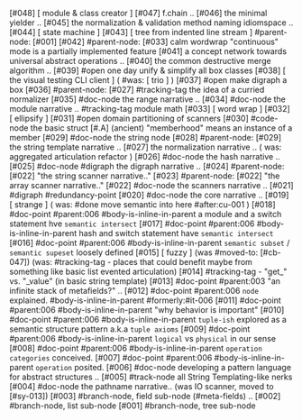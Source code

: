 [#048]       [ module & class creator ]
[#047]       f.chain ..
[#046]       the minimal yielder ..
[#045]       the normalization & validation method naming idiomspace ..
[#044]       [ state machine ]
[#043]       [ tree from indented line stream ] #parent-node: [#001]
[#042]       #parent-node: [#033] calm wordwrap "continuous" mode is
               a partially implemented feature
[#041]       a concept network towards universal abstract operations ..
[#040]       the common destructive merge algorithm ..
[#039] #open one day unify & simplify all box classes
[#038]       [ the visual testing CLI client ]
             ( #was: [ trio ] )
[#037] #open make digraph a box
[#036]       #parent-node: [#027] #tracking-tag the idea of a curried normalizer
[#035]       #doc-node the range narrative ..
[#034]       #doc-node the module narrative .. #tracking-tag module math
[#033]       [ word wrap ]
[#032]       [ ellipsify ]
[#031] #open domain partitioning of scanners
[#030]       #code-node the basic struct
             [#.A]  (ancient) "memberhood" means an instance of a member
[#029]       #doc-node the string node
[#028]       #parent-node: [#029] the string template narrative ..
[#027]       the normalization narrative ..
             ( was: aggregated articulation refactor )
[#026]       #doc-node the hash narrative ..
[#025]       #doc-node #digraph the digraph narrative ..
[#024]       #parent-node: [#022] "the string scanner narrative.."
[#023]       #parent-node: [#022] "the array scanner narrative.."
[#022]       #doc-node the scanners narrative ..
[#021]       #digraph #redundancy-point
[#020]       #doc-node the core narrative ..
[#019]       [ strange ]
             ( was: #done move semantic into here #after:cu-001 )
[#018]       #doc-point #parent:006 #body-is-inline-in-parent
               a module and a switch statement hve `semantic intersect`
[#017]       #doc-point #parent:006 #body-is-inline-in-parent
               hash and switch statement have `semantic intersect`
[#016]       #doc-point #parent:006 #body-is-inline-in-parent
               `semantic subset` / `semantic supeset` loosely defined
[#015]       [ fuzzy ]
             (was #moved-to: [#cb-047])
             (was: #tracking-tag - places that could benefit maybe from something
               like basic list evented articulation)
[#014]       #tracking-tag - "get_" vs. "_value" (in basic string template)
[#013]       #doc-point #parent:003
               "an infinite stack of metafields?" ..
[#012]       #doc-point #parent:006 `node` explained. #body-is-inline-in-parent
               #formerly:#it-006
[#011]       #doc-point #parent:006 #body-is-inline-in-parent
               "why behavior is important"
[#010]       #doc-point #parent:006 #body-is-inline-in-parent
               `tuple-ish` explored as a semantic structure pattern
               a.k.a `tuple axioms`
[#009]       #doc-point #parent:006 #body-is-inline-in-parent
               `logical` vs `physical` in our sense
[#008]       #doc-point #parent:006 #body-is-inline-in-parent
               `operation categories` conceived.
[#007]       #doc-point #parent:006 #body-is-inline-in-parent
               `operation` posited.
[#006]       #doc-node developing a pattern language for abstract structures ..
[#005]       #track-node all String Templating-like nerks
[#004]       #doc-node the pathname narrative.. (was IO scanner, moved to [#sy-013])
[#003]       #branch-node, field sub-node (#meta-fields) ..
[#002]       #branch-node, list sub-node
[#001]       #branch-node, tree sub-node
